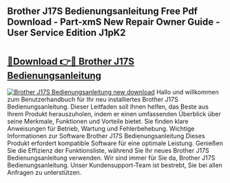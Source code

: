 ## Brother J17S Bedienungsanleitung Free Pdf Download - Part-xmS New Repair Owner Guide - User Service Edition J1pK2

# <h2><a href="http://df587h5.blite.top/?on=Brother+J17S+Bedienungsanleitung">🔗Download 👉🔴 Brother J17S Bedienungsanleitung</a></h2>

[![Brother J17S Bedienungsanleitung new download](https://i.imgur.com/lujVjoI.png)](http://df587h5.blite.top/?on=Brother+J17S+Bedienungsanleitung)
Hallo und willkommen zum Benutzerhandbuch für Ihr neu installiertes Brother J17S Bedienungsanleitung. Dieser Leitfaden soll Ihnen helfen, das Beste aus Ihrem Produkt herauszuholen, indem er einen umfassenden Überblick über seine Merkmale, Funktionen und Vorteile bietet. Sie finden klare Anweisungen für Betrieb, Wartung und Fehlerbehebung. Wichtige Informationen zur Software Brother J17S Bedienungsanleitung Dieses Produkt erfordert kompatible Software für eine optimale Leistung. Genießen Sie die Effizienz der Funktionsliste, während Sie Ihr neues Brother J17S Bedienungsanleitung verwenden. Wir sind immer für Sie da, Brother J17S Bedienungsanleitung. Unser Kundensupport-Team ist bestrebt, Sie bei allen Anfragen zu unterstützen.
